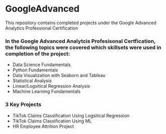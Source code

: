 # GoogleAdvanced
This repository contains completed projects under the Google Advanced Analytics Professional Certification

### In the Google Advanced Analytcis Profesisonal Certfication, the following topics were covered which skillsets were used in completion of the project:
- Data Science Fundamentals
- Python Fundamentals
- Data Visualization with Seaborn and Tableau
- Statistical Analysis
- Linear/Logsitical Regression Analysis
- Machine Learning Fundamentals

### 3 Key Projects
- TikTok Claims Classification Using Logsitical Regression
- TikTok Claims Classification Using ML
- HR Employee Attrition Project
